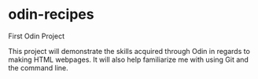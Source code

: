 # odin-recipes
First Odin Project

This project will demonstrate the skills acquired through Odin in regards to making HTML webpages.
It will also help familiarize me with using Git and the command line. 